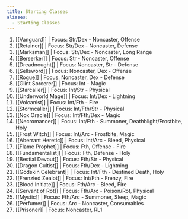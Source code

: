 ```yaml
---
title: Starting Classes
aliases:
  - Starting Classes
---
```

1. [[Vanguard]] | Focus: Str/Dex - Noncaster, Offense
2. [[Retainer]] | Focus: Str/Dex - Noncaster, Defense
3. [[Marksman]] | Focus: Str/Dex - Noncaster, Long Range
4. [[Berserker]] | Focus: Str - Noncaster, Offense
5. [[Dreadnought]] | Focus: Noncaster, Str - Defense
6. [[Sellsword]] | Focus: Noncaster, Dex - Offense
7. [[Rogue]] | Focus: Noncaster, Dex - Defense
8. [[Glint Sorcerer]] | Focus: Int - Magic
9. [[Starcaller]] | Focus: Int/Str - Physical
10. [[Underworld Mage]]  | Focus: Int/Dex - Lightning
11. [[Volcanist]] | Focus: Int/Fth - Fire
12. [[Stormcaller]] | Focus: Int/Fth/Str - Physical
13. [[Nox Oracle]] | Focus: Int/Fth/Dex - Magic
14. [[Necromancer]] | Focus: Int/Fth - Summoner, Deathblight/Frostbite, Holy
15. [[Frost Witch]] | Focus: Int/Arc - Frostbite, Magic
16. [[Aberrant Heretic]] | Focus: Int/Arc - Bleed, Physical
17. [[Flame Prophet]] | Focus: Fth, Offense - Fire
18. [[Fundamentalist]] | Focus: Fth, Defense - Holy
19. [[Bestial Devout]] | Focus: Fth/Str - Physical
20. [[Dragon Cultist]] | Focus: Fth/Dex - Lightning
21. [[Godskin Celebrant]] | Focus: Int/Fth - Destined Death, Holy
22. [[Frenzied Zealot]] | Focus: Int/Fth - Frenzy, Fire
23. [[Blood Initiate]] | Focus: Fth/Arc - Bleed, Fire
24. [[Servant of Rot]] | Focus: Fth/Arc - Poison/Rot, Physical
25. [[Mystic]] | Focus: Fth/Arc - Summoner, Sleep, Magic
27. [[Perfumer]] | Focus: Arc - Noncaster, Consumables
28. [[Prisoner]] | Focus: Noncaster, RL1
